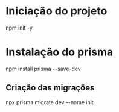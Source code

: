 <h1>Iniciação do projeto</h1>
npm init -y

<h1>Instalação do prisma</h1>
npm install prisma --save-dev

<h2>Criação das migrações</h2>
npx prisma migrate dev --name init
